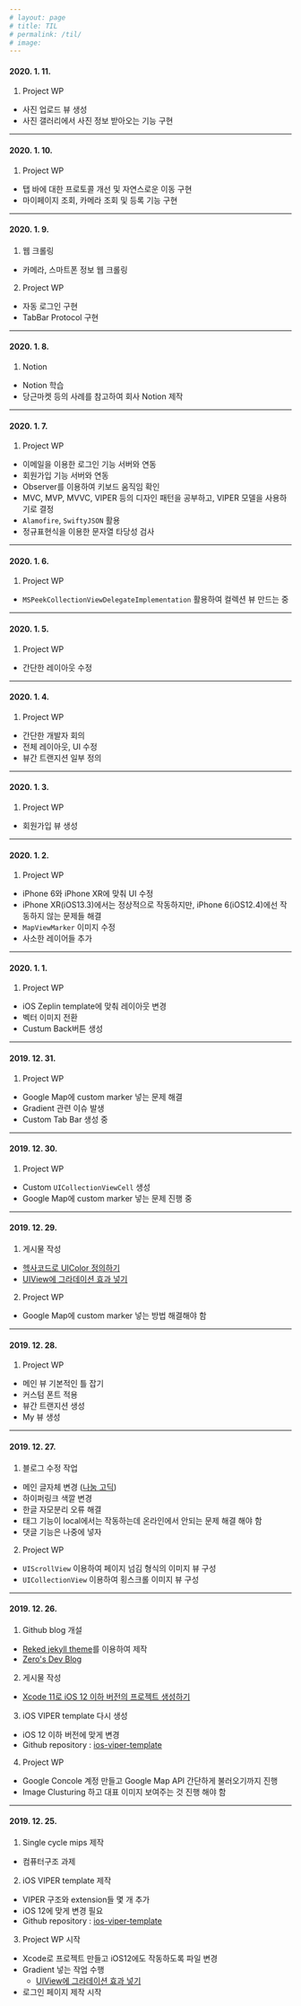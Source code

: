 ```yaml
---
# layout: page
# title: TIL
# permalink: /til/
# image: 
---
```


#### 2020. 1. 11.

1. Project WP
* 사진 업로드 뷰 생성
* 사진 갤러리에서 사진 정보 받아오는 기능 구현

***

#### 2020. 1. 10.

1. Project WP
* 탭 바에 대한 프로토콜 개선 및 자연스로운 이동 구현
* 마이페이지 조회, 카메라 조회 및 등록 기능 구현

***

#### 2020. 1. 9.

1. 웹 크롤링
* 카메라, 스마트폰 정보 웹 크롤링

2. Project WP
* 자동 로그인 구현
* TabBar Protocol 구현

***

#### 2020. 1. 8.

1. Notion
* Notion 학습
* 당근마켓 등의 사례를 참고하여 회사 Notion 제작

***

#### 2020. 1. 7.

1. Project WP
* 이메일을 이용한 로그인 기능 서버와 연동
* 회원가입 기능 서버와 연동
* Observer를 이용하여 키보드 움직임 확인
* MVC, MVP, MVVC, VIPER 등의 디자인 패턴을 공부하고, VIPER 모델을 사용하기로 결정
* `Alamofire`, `SwiftyJSON` 활용
* 정규표현식을 이용한 문자열 타당성 검사

***

#### 2020. 1. 6.

1. Project WP
* `MSPeekCollectionViewDelegateImplementation` 활용하여 컬렉션 뷰 만드는 중

***

#### 2020. 1. 5.

1. Project WP
* 간단한 레이아웃 수정

***

#### 2020. 1. 4.

1. Project WP
* 간단한 개발자 회의
* 전체 레이아웃, UI 수정
* 뷰간 트랜지션 일부 정의

***

#### 2020. 1. 3.

1. Project WP
* 회원가입 뷰 생성

***

#### 2020. 1. 2.

1. Project WP
* iPhone 6와 iPhone XR에 맞춰 UI 수정
* iPhone XR(iOS13.3)에서는 정상적으로 작동하지만, iPhone 6(iOS12.4)에선 작동하지 않는 문제들 해결
* `MapViewMarker` 이미지 수정
* 사소한 레이어들 추가

***

#### 2020. 1. 1.

1. Project WP
* iOS Zeplin template에 맞춰 레이아웃 변경
* 벡터 이미지 전환
* Custum Back버튼 생성

***

#### 2019. 12. 31.

1. Project WP
* Google Map에 custom marker 넣는 문제 해결
* Gradient 관련 이슈 발생
* Custom Tab Bar 생성 중

***

#### 2019. 12. 30.

1. Project WP
* Custom `UICollectionViewCell` 생성
* Google Map에 custom marker 넣는 문제 진행 중

***

#### 2019. 12. 29.

1. 게시물 작성
* [헥사코드로 UIColor 정의하기]({{site.baseurl}}/2019/12/29/헥사코드로-UIColor-정의하기)
* [UIView에 그라데이션 효과 넣기]({{site.baseurl}}/2019/12/29/UIView에-그라데이션-효과-넣기)

2. Project WP
* Google Map에 custom marker 넣는 방법 해결해야 함

***

#### 2019. 12. 28.

1. Project WP
* 메인 뷰 기본적인 틀 잡기
* 커스텀 폰트 적용
* 뷰간 트랜지션 생성
* My 뷰 생성

***

#### 2019. 12. 27.

1. 블로그 수정 작업
* 메인 글자체 변경 ([나눔 고딕](https://hangeul.naver.com/2017/nanum))
* 하이퍼링크 색깔 변경
* 한글 자모분리 오류 해결
* 태그 기능이 local에서는 작동하는데 온라인에서 안되는 문제 해결 해야 함
* 댓글 기능은 나중에 넣자

2. Project WP
* `UIScrollView` 이용하여 페이지 넘김 형식의 이미지 뷰 구성
* `UICollectionView` 이용하여 횡스크롤 이미지 뷰 구성

***

#### 2019. 12. 26.

1. Github blog 개설
* [Reked jekyll theme](https://github.com/artemsheludko/reked)를 이용하여 제작
* [Zero's Dev Blog]({{site.baseurl}}/)

2. 게시물 작성
* [Xcode 11로 iOS 12 이하 버전의 프로젝트 생성하기]({{site.baseurl}}/2019/12/26/Xcode-11로-iOS-12-이하-버전의-프로젝트-생성하기)

3. iOS VIPER template 다시 생성
* iOS 12 이하 버전에 맞게 변경
* Github repository : [ios-viper-template](https://github.com/yoon1318/ios-viper-template)

4. Project WP
* Google Concole 계정 만들고 Google Map API 간단하게 불러오기까지 진행
* Image Clusturing 하고 대표 이미지 보여주는 것 진행 해야 함

***

#### 2019. 12. 25.

1. Single cycle mips 제작
* 컴퓨터구조 과제

2. iOS VIPER template 제작
* VIPER 구조와 extension들 몇 개 추가
* iOS 12에 맞게 변경 필요
* Github repository : [ios-viper-template](https://github.com/yoon1318/ios-viper-template)

3. Project WP 시작
* Xcode로 프로젝트 만들고 iOS12에도 작동하도록 파일 변경
* Gradient 넣는 작업 수행
    * [UIView에 그라데이션 효과 넣기]({{site.baseurl}}/2019/12/29/UIView에-그라데이션-효과-넣기)
* 로그인 페이지 제작 시작
